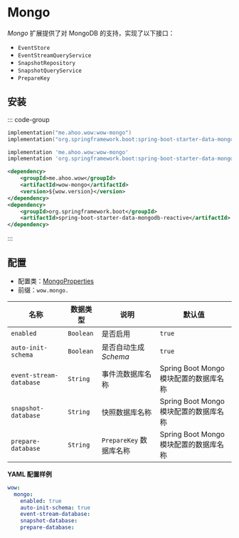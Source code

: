# Mongo

_Mongo_ 扩展提供了对 MongoDB 的支持，实现了以下接口：

- `EventStore`
- `EventStreamQueryService`
- `SnapshotRepository`
- `SnapshotQueryService`
- `PrepareKey`

## 安装

::: code-group
```kotlin [Gradle(Kotlin)]
implementation("me.ahoo.wow:wow-mongo")
implementation("org.springframework.boot:spring-boot-starter-data-mongodb-reactive")
```
```groovy [Gradle(Groovy)]
implementation 'me.ahoo.wow:wow-mongo'
implementation 'org.springframework.boot:spring-boot-starter-data-mongodb-reactive'
```
```xml [Maven]
<dependency>
    <groupId>me.ahoo.wow</groupId>
    <artifactId>wow-mongo</artifactId>
    <version>${wow.version}</version>
</dependency>
<dependency>
    <groupId>org.springframework.boot</groupId>
    <artifactId>spring-boot-starter-data-mongodb-reactive</artifactId>
</dependency>
```
:::

## 配置

- 配置类：[MongoProperties](https://github.com/Ahoo-Wang/Wow/blob/main/wow-spring-boot-starter/src/main/kotlin/me/ahoo/wow/spring/boot/starter/mongo/MongoProperties.kt)
- 前缀：`wow.mongo.`

| 名称                      | 数据类型      | 说明                 | 默认值                          |
|-------------------------|-----------|--------------------|------------------------------|
| `enabled`               | `Boolean` | 是否启用               | `true`                       |
| `auto-init-schema`      | `Boolean` | 是否自动生成 *Schema*    | `true`                       |
| `event-stream-database` | `String`  | 事件流数据库名称           | Spring Boot Mongo 模块配置的数据库名称 |
| `snapshot-database`     | `String`  | 快照数据库名称            | Spring Boot Mongo 模块配置的数据库名称 |
| `prepare-database`      | `String`  | `PrepareKey` 数据库名称 | Spring Boot Mongo 模块配置的数据库名称 |

**YAML 配置样例**

```yaml
wow:
  mongo:
    enabled: true
    auto-init-schema: true
    event-stream-database:
    snapshot-database:
    prepare-database: 
```